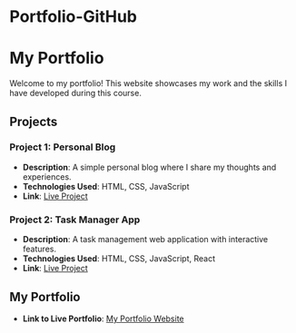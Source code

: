 # Portfolio-GitHub
# My Portfolio

Welcome to my portfolio! This website showcases my work and the skills I have developed during this course.

## Projects

### Project 1: **Personal Blog**
- **Description**: A simple personal blog where I share my thoughts and experiences.
- **Technologies Used**: HTML, CSS, JavaScript
- **Link**: [Live Project](https://github.com/Moazzam-15/Portfolio-GitHub)
### Project 2: **Task Manager App**
- **Description**: A task management web application with interactive features.
- **Technologies Used**: HTML, CSS, JavaScript, React
- **Link**: [Live Project](https://Moazzam-15/github.io/Project2)

## My Portfolio
- **Link to Live Portfolio**: [My Portfolio Website](https://Moazzam-15.github.io/portfolio/)
